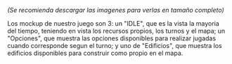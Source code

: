 *(Se recomienda descargar las imagenes para verlas en tamaño completo)*

Los mockup de nuestro juego son 3: un "IDLE", que es la vista la mayoria del tiempo, teniendo en vista los recursos propios, los turnos y el mapa; un "Opciones", que muestra las opciones disponibles para realizar jugadas cuando corresponde segun el turno; y uno de "Edificios", que muestra los edificios disponibles para construir como propio en el mapa.
